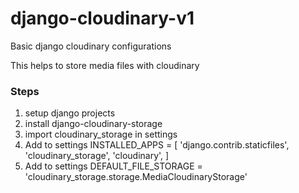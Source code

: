 # django-cloudinary-v1

Basic django cloudinary configurations

This helps to store media files with cloudinary

### Steps 
1. setup django projects
2. install django-cloudinary-storage
3. import cloudinary_storage in settings 
4. Add to settings
    INSTALLED_APPS = [
    'django.contrib.staticfiles',
    'cloudinary_storage',
    'cloudinary',
    ]
5. Add to settings 
    DEFAULT_FILE_STORAGE = 'cloudinary_storage.storage.MediaCloudinaryStorage'

